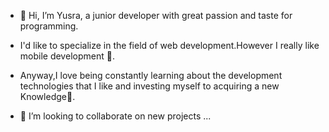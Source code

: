 - 👋 Hi, I’m Yusra, a junior developer with great passion and taste for programming.
- I'd like to specialize in the field of web development.However I really like mobile development 💞️.
- Anyway,I love being constantly learning about the development technologies that I like and investing myself to acquiring  a new Knowledge🌱.

- 💞️ I’m looking to collaborate on new projects ...
  

